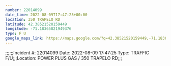 ```yaml
---
number: 22014099
date_time: 2022-08-09T17:47:25+00:00
location: 350 TRAPELO RD
latitude: 42.38521520159449
longitude: -71.18365821949376
type: F U
google_maps_link: https://maps.google.com/?q=42.38521520159449,-71.18365821949376
---
```


;;;;;;Incident #: 22014099  Date: 2022-08-09 17:47:25   Type: TRAFFIC F/U;;;Location: POWER PLUS GAS / 350 TRAPELO RD;;;
